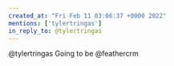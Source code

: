 ```yaml
---
created_at: "Fri Feb 11 03:06:37 +0000 2022"
mentions: ['tylertringas']
in_reply_to: @tylertringas
---
```


@tylertringas Going to be @feathercrm